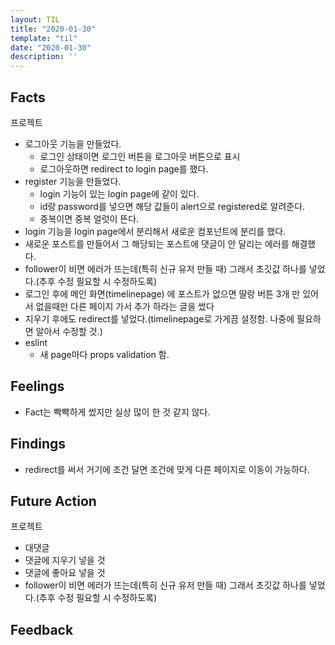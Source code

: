 ```yaml
---
layout: TIL
title: "2020-01-30"
template: "til"
date: "2020-01-30"
description: ''
---
```


## Facts

프로젝트

- 로그아웃 기능을 만들었다.
  - 로그인 상태이면 로그인 버튼을 로그아웃 버튼으로 표시
  - 로그아웃하면 redirect to login page를 했다.
- register 기능을 만들었다.
  - login 기능이 있는 login page에 같이 있다.
  - id랑 password를 넣으면 해당 값들이 alert으로 registered로 알려준다.
  - 중복이면 중복 얼럿이 뜬다.
- login 기능을 login page에서 분리해서 새로운 컴포넌트에 분리를 했다.
- 새로운 포스트를 만들어서 그 해당되는 포스트에 댓글이 안 달리는 에러를 해결했다.
- follower이 비면 에러가 뜨는데(특히 신규 유저 만들 때) 그래서 초깃값 하나를 넣었다.(추후 수정 필요할 시 수정하도록)
- 로그인 후에 메인 화면(timelinepage) 에 포스트가 없으면 딸랑 버튼 3개 만 있어서 없을때만 다른 페이지 가서 추가 하라는 글을 썼다
- 지우기 후에도 redirect를 넣었다.(timelinepage로 가게끔 설정함. 나중에 필요하면 알아서 수정할 것.)
- eslint
  - 새 page마다 props validation 함.

## Feelings

- Fact는 빡빡하게 썼지만 실상 많이 한 것 같지 않다.

## Findings

- redirect를 써서 거기에 조건 달면 조건에 맞게 다른 페이지로 이동이 가능하다.

## Future Action

프로젝트

- 대댓글
- 댓글에 지우기 넣을 것
- 댓글에 좋아요 넣을 것
- follower이 비면 에러가 뜨는데(특히 신규 유저 만들 때) 그래서 초깃값 하나를 넣었다.(추후 수정 필요할 시 수정하도록)

## Feedback

